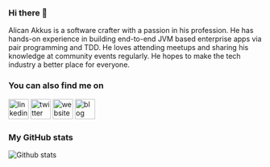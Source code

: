 ### Hi there 👋

Alican Akkus is a software crafter with a passion in his profession. He has hands-on experience in building end-to-end JVM based enterprise apps via pair programming and TDD. He loves attending meetups and sharing his knowledge at community events regularly. He hopes to make the tech industry a better place for everyone.

### You can also find me on
[<img src='https://cdn.jsdelivr.net/npm/simple-icons@3.0.1/icons/linkedin.svg' alt='linkedin' height='40'>](https://www.linkedin.com/in/aakkus/)  [<img src='https://cdn.jsdelivr.net/npm/simple-icons@3.0.1/icons/twitter.svg' alt='twitter' height='40'>](https://twitter.com/@Alican_akkus)  [<img src='https://cdn.jsdelivr.net/npm/simple-icons@3.0.1/icons/medium.svg' alt='website' height='40'>](https://medium.com/@caysever)  [<img src='https://cdn.jsdelivr.net/npm/simple-icons@3.0.1/icons/blogger.svg' alt='blog' height='40'>](https://alicanakkus.github.io)  

### My GitHub stats
![Github stats](https://github-readme-stats.vercel.app/api?username=catalinpit&show_icons=true)
